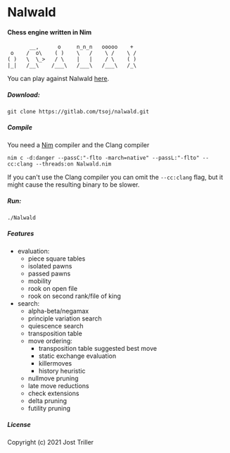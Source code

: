 # Nalwald
#### Chess engine written in Nim
```
       __,      o     n_n_n   ooooo    + 
 o    /  o\    ( )    \   /    \ /    \ /
( )   \  \_>   / \    |   |    / \    ( )
|_|   /__\    /___\   /___\   /___\   /_\
```
You can play against Nalwald [here](https://lichess.org/@/squared-chess).
##### Download:
```
git clone https://gitlab.com/tsoj/nalwald.git
```
##### Compile
You need a [Nim](https://nim-lang.org/) compiler and the Clang compiler
```
nim c -d:danger --passC:"-flto -march=native" --passL:"-flto" --cc:clang --threads:on Nalwald.nim
```
If you can't use the Clang compiler you can omit the `--cc:clang` flag, but it might cause the resulting binary to be slower.

##### Run:
```
./Nalwald
```

##### Features

- evaluation:
  - piece square tables
  - isolated pawns
  - passed pawns
  - mobility
  - rook on open file
  - rook on second rank/file of king
- search:
  - alpha-beta/negamax
  - principle variation search
  - quiescence search
  - transposition table
  - move ordering:
    - transposition table suggested best move
    - static exchange evaluation
    - killermoves
    - history heuristic
  - nullmove pruning
  - late move reductions
  - check extensions
  - delta pruning
  - futility pruning

##### License

Copyright (c) 2021 Jost Triller

